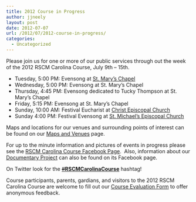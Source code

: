 ```yaml
---
title: 2012 Course in Progress
author: jjneely
layout: post
date: 2012-07-07
url: /2012/07/2012-course-in-progress/
categories:
  - Uncategorized
---
```

Please join us for one or more of our public services through out the week of the 2012 RSCM Carolina Course, July 9th &#8211; 15th.

  * Tuesday, 5:00 PM: Evensong at [St. Mary&#8217;s Chapel][1]
  * Wednesday, 5:00 PM: Evensong at St. Mary&#8217;s Chapel
  * Thursday, 4:45 PM: Evensong dedicated to Tucky Thompson at St. Mary&#8217;s Chapel
  * Friday, 5:15 PM: Evensong at St. Mary&#8217;s Chapel
  * Sunday, 10:00 AM: Festival Eucharist at [Christ Episcopal Church][2]
  * Sunday 4:00 PM: Festival Evensong at [St. Michael&#8217;s Episcopal Church][3]

Maps and locations for our venues and surrounding points of interest can be found on our [Maps and Venues][4] page.

For up to the minute information and pictures of events in progress please see the [RSCM Carolina Course Facebook Page][5].  Also, information about our [Documentary Project][6] can also be found on its Facebook page.

On Twitter look for the <a title="#RSCMCarolinaCourse" href="https://twitter.com/#!/search/%23RSCMCarolinaCourse" data-query-source="hashtag_click"><s>#</s><strong>RSCMCarolinaCourse</strong></a> hashtag!

Course participants, parents, gardians, and visitors to the 2012 RSCM Carolina Course are welcome to fill out our [Course Evaluation Form][7] to offer anonymous feedback.

&nbsp;

 [1]: http://www.sms.edu/
 [2]: http://www.christ-church-raleigh.org/
 [3]: http://holymichael.org/
 [4]: /course-information/maps-and-venues/
 [5]: http://www.facebook.com/RSCMCarolinaCourse
 [6]: http://www.facebook.com/RscmCarolinaCourseDocumentary
 [7]: /course-information/course-feedback/